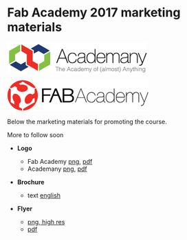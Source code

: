 # Fab Academy 2017 marketing materials


![png](./logo/academany.png)

![png](./logo/fabacademy.png)

Below the marketing materials for promoting the course.

More to follow soon

- **Logo**
  - Fab Academy [png](./logo/fabacademy.png), [pdf](./logo/fabacademy.pdf)
  - Academany [png](./logo/academany.png), [pdf](./logo/academany.pdf)

- **Brochure** 
  - text [english](./brochure/index.md) 
- **Flyer** 
  - [png, high res](./flyer/flyer.png)
  - [pdf](./flyer/flyer.pdf)
